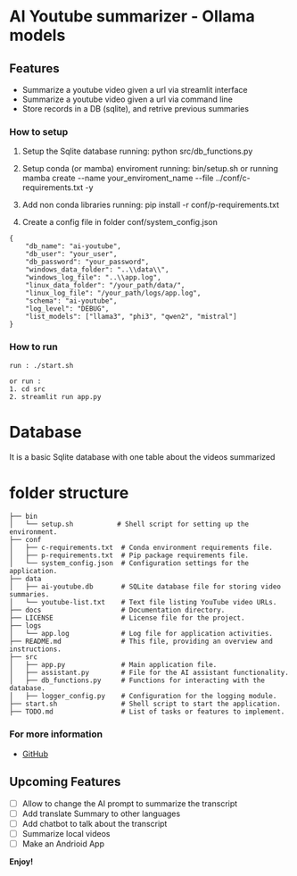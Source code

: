 # AI Youtube summarizer - Ollama models

## Features

* Summarize a youtube video given a url via streamlit interface
* Summarize a youtube video given a url via command line
* Store records in a DB (sqlite), and retrive previous summaries

### How to setup

1. Setup the Sqlite database running: 
        python src/db_functions.py

2. Setup conda (or mamba) enviroment running: bin/setup.sh 
        or running 
        mamba create --name your_enviroment_name --file ../conf/c-requirements.txt -y

3. Add non conda libraries running: 
        pip install -r conf/p-requirements.txt

4. Create a config file in folder conf/system_config.json
```
{
    "db_name": "ai-youtube",
    "db_user": "your_user",
    "db_password": "your_password",
    "windows_data_folder": "..\\data\\",
    "windows_log_file": "..\\app.log",
    "linux_data_folder": "/your_path/data/",
    "linux_log_file": "/your_path/logs/app.log",
    "schema": "ai-youtube",
    "log_level": "DEBUG",
    "list_models": ["llama3", "phi3", "qwen2", "mistral"]
}
```

### How to run
```
run : ./start.sh 

or run : 
1. cd src
2. streamlit run app.py
```

# Database
It is a basic Sqlite database with one table about the videos summarized

# folder structure
```
├── bin
│   └── setup.sh           # Shell script for setting up the environment.
├── conf
│   ├── c-requirements.txt  # Conda environment requirements file.
│   ├── p-requirements.txt  # Pip package requirements file.
│   └── system_config.json  # Configuration settings for the application.
├── data
│   ├── ai-youtube.db       # SQLite database file for storing video summaries.
│   └── youtube-list.txt    # Text file listing YouTube video URLs.
├── docs                    # Documentation directory.
├── LICENSE                 # License file for the project.
├── logs
│   └── app.log             # Log file for application activities.
├── README.md               # This file, providing an overview and instructions.
├── src
│   ├── app.py              # Main application file.
│   ├── assistant.py        # File for the AI assistant functionality.
│   ├── db_functions.py     # Functions for interacting with the database.
│   ├── logger_config.py    # Configuration for the logging module.
├── start.sh                # Shell script to start the application.
├── TODO.md                 # List of tasks or features to implement.
```

### For more information

* [GitHub](https://github.com/rafael1856/ai-youtube)

## Upcoming Features

- [ ] Allow to change the AI prompt to summarize the transcript  
- [ ] Add translate Summary to other languages  
- [ ] Add chatbot to talk about the transcript  
- [ ] Summarize local videos  
- [ ] Make an Andrioid App  

**Enjoy!**